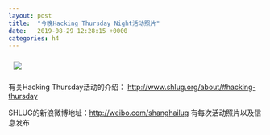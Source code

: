 ```yaml
---
layout: post
title:  "今晚Hacking Thursday Night活动照片"
date:   2019-08-29 12:28:15 +0000
categories: h4
---
```


[<img style='margin:10px;' src='/res2019q3/j829.h4/j829_2025_0600+08.1920p.jpg'>](/res2019q3/j829.h4/j829_2025_0600+08.JPG)

有关Hacking Thursday活动的介绍：
http://www.shlug.org/about/#hacking-thursday

SHLUG的新浪微博地址：http://weibo.com/shanghailug 有每次活动照片以及信息发布


